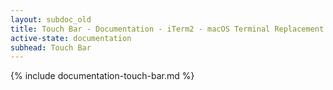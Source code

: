 ```yaml
---
layout: subdoc_old
title: Touch Bar - Documentation - iTerm2 - macOS Terminal Replacement
active-state: documentation
subhead: Touch Bar
---
```

{% include documentation-touch-bar.md %}
